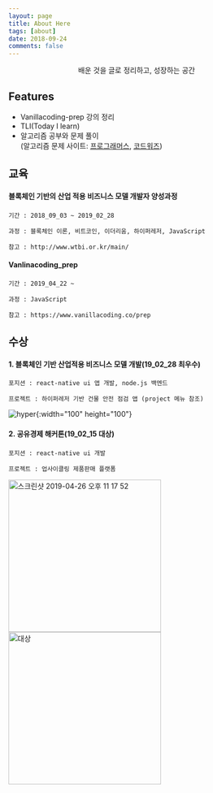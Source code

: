```yaml
---
layout: page
title: About Here
tags: [about]
date: 2018-09-24
comments: false
---
```

    
<center>배운 것을 글로 정리하고, 성장하는 공간</center>

## Features
* Vanillacoding-prep 강의 정리<br/>
* TLI(Today I learn)
* 알고리즘 공부와 문제 풀이 <br/>
(알고리즘 문제 사이트: <a href = "https://programmers.co.kr/">프로그래머스</a>, <a href="https://www.codewars.com/">코드워즈</a>)

## 교육

#### 블록체인 기반의 산업 적용 비즈니스 모델 개발자 양성과정
    기간 : 2018_09_03 ~ 2019_02_28
    
    과정 : 블록체인 이론, 비트코인, 이더리움, 하이퍼레저, JavaScript
    
    참고 : http://www.wtbi.or.kr/main/

#### Vanlinacoding_prep
    기간 : 2019_04_22 ~
    
    과정 : JavaScript 
    
    참고 : https://www.vanillacoding.co/prep

## 수상

#### 1. 블록체인 기반 산업적용 비즈니스 모델 개발(19_02_28 최우수)
    포지션 : react-native ui 앱 개발, node.js 백엔드 
    
    프로젝트 : 하이퍼레저 기반 건물 안전 점검 앱 (project 메뉴 참조)
   
![hyper](../../../blob/master/assets/img/qwe.png){:width="100" height="100"}

#### 2. 공유경제 해커톤(19_02_15 대상)
    포지션 : react-native ui 개발
    
    프로젝트 : 업사이클링 제품판매 플랫폼
    
<img width="300" alt="스크린샷 2019-04-26 오후 11 17 52" src="https://user-images.githubusercontent.com/44187477/56814172-8bf60b00-6879-11e9-987e-2f7d27134fdc.png"><br>
    <img width="300" alt="대상" src="https://user-images.githubusercontent.com/44187477/56814080-518c6e00-6879-11e9-85a3-32901c1f964f.png">

